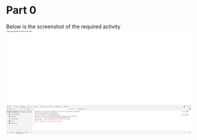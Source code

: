 # Part 0
Below is the screenshot of the required activity
![Screenshot of vue0 activity](./Images/vue_0.png)